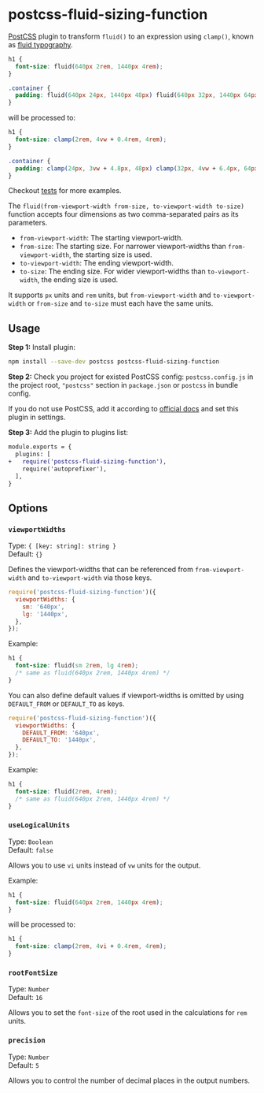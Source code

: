 # postcss-fluid-sizing-function

[PostCSS](https://github.com/postcss/postcss) plugin to transform `fluid()` to an expression using `clamp()`, known as [fluid typography](https://www.smashingmagazine.com/2022/01/modern-fluid-typography-css-clamp/).

```css
h1 {
  font-size: fluid(640px 2rem, 1440px 4rem);
}

.container {
  padding: fluid(640px 24px, 1440px 48px) fluid(640px 32px, 1440px 64px);
}
```

will be processed to:

```css
h1 {
  font-size: clamp(2rem, 4vw + 0.4rem, 4rem);
}

.container {
  padding: clamp(24px, 3vw + 4.8px, 48px) clamp(32px, 4vw + 6.4px, 64px);
}
```

Checkout [tests](test/basic.css) for more examples.

The `fluid(from-viewport-width from-size, to-viewport-width to-size)` function accepts four dimensions as two comma-separated pairs as its parameters.

- `from-viewport-width`: The starting viewport-width.
- `from-size`: The starting size. For narrower viewport-widths than `from-viewport-width`, the starting size is used.
- `to-viewport-width`: The ending viewport-width.
- `to-size`: The ending size. For wider viewport-widths than `to-viewport-width`, the ending size is used.

It supports `px` units and `rem` units, but `from-viewport-width` and `to-viewport-width` or `from-size` and `to-size` must each have the same units.

## Usage

**Step 1:** Install plugin:

```sh
npm install --save-dev postcss postcss-fluid-sizing-function
```

**Step 2:** Check you project for existed PostCSS config: `postcss.config.js`
in the project root, `"postcss"` section in `package.json`
or `postcss` in bundle config.

If you do not use PostCSS, add it according to [official docs](https://github.com/postcss/postcss#usage)
and set this plugin in settings.

**Step 3:** Add the plugin to plugins list:

```diff
module.exports = {
  plugins: [
+   require('postcss-fluid-sizing-function'),
    require('autoprefixer'),
  ],
}
```

## Options

### `viewportWidths`

Type: `{ [key: string]: string }`  
Default: `{}`

Defines the viewport-widths that can be referenced from `from-viewport-width` and `to-viewport-width` via those keys.

```js
require('postcss-fluid-sizing-function')({
  viewportWidths: {
    sm: '640px',
    lg: '1440px',
  },
});
```

Example:

```css
h1 {
  font-size: fluid(sm 2rem, lg 4rem);
  /* same as fluid(640px 2rem, 1440px 4rem) */
}
```

You can also define default values if viewport-widths is omitted by using `DEFAULT_FROM` or `DEFAULT_TO` as keys.

```js
require('postcss-fluid-sizing-function')({
  viewportWidths: {
    DEFAULT_FROM: '640px',
    DEFAULT_TO: '1440px',
  },
});
```

Example:

```css
h1 {
  font-size: fluid(2rem, 4rem);
  /* same as fluid(640px 2rem, 1440px 4rem) */
}
```

### `useLogicalUnits`

Type: `Boolean`  
Default: `false`

Allows you to use `vi` units instead of `vw` units for the output.

Example:

```css
h1 {
  font-size: fluid(640px 2rem, 1440px 4rem);
}
```

will be processed to:

```css
h1 {
  font-size: clamp(2rem, 4vi + 0.4rem, 4rem);
}
```

### `rootFontSize`

Type: `Number`  
Default: `16`

Allows you to set the `font-size` of the root used in the calculations for `rem` units.

### `precision`

Type: `Number`  
Default: `5`

Allows you to control the number of decimal places in the output numbers.

